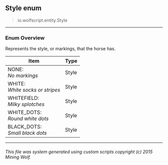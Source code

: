 ## Style __enum__

>io.wolfscript.entity.Style

---

### Enum Overview

Represents the style, or markings, that the horse has.

Item | Type   
--- | :--- 
NONE: <br> _No markings_ | Style
WHITE: <br> _White socks or stripes_ | Style
WHITEFIELD: <br> _Milky splotches_ | Style
WHITE_DOTS: <br> _Round white dots_ | Style
BLACK_DOTS: <br> _Small black dots_ | Style



---



###### This file was system generated using custom scripts copyright (c) 2015 Mining Wolf.
	

